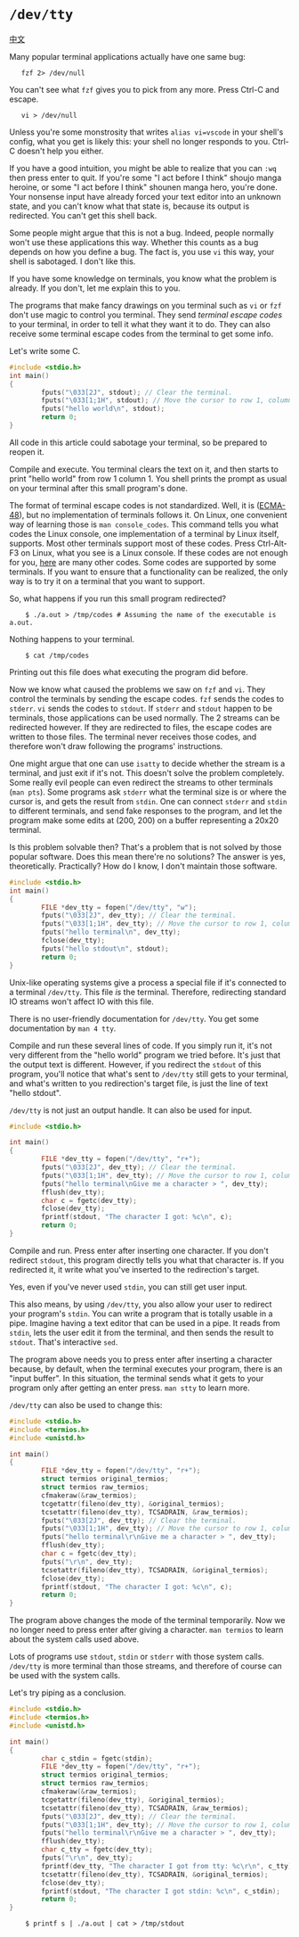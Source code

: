 # `/dev/tty`

[中文](README.md)

Many popular terminal applications actually have one same bug:
```
   fzf 2> /dev/null
```
You can't see what `fzf` gives you to pick from any more. Press Ctrl-C and escape.
```
   vi > /dev/null
```
Unless you're some monstrosity that writes `alias vi=vscode` in your shell's config, what you get is likely this: your shell no longer responds to you. Ctrl-C doesn't help you either.

If you have a good intuition, you might be able to realize that you can `:wq` then press enter to quit. If you're some "I act before I think" shoujo manga heroine, or some "I act before I think" shounen manga hero, you're done. Your nonsense input have already forced your text editor into an unknown state, and you can't know what that state is, because its output is redirected. You can't get this shell back.

Some people might argue that this is not a bug. Indeed, people normally won't use these applications this way. Whether this counts as a bug depends on how you define a bug. The fact is, you use `vi` this way, your shell is sabotaged. I don't like this.

If you have some knowledge on terminals, you know what the problem is already. If you don't, let me explain this to you.

The programs that make fancy drawings on you terminal such as `vi` or `fzf` don't use magic to control you terminal. They send *terminal escape codes* to your terminal, in order to tell it what they want it to do. They can also receive some terminal escape codes from the terminal to get some info.

Let's write some C.
```C
#include <stdio.h>
int main()
{
        fputs("\033[2J", stdout); // Clear the terminal.
        fputs("\033[1;1H", stdout); // Move the cursor to row 1, column 1.
        fputs("hello world\n", stdout);
        return 0;
}
```
All code in this article could sabotage your terminal, so be prepared to reopen it.

Compile and execute. You terminal clears the text on it, and then starts to print "hello world" from row 1 column 1. You shell prints the prompt as usual on your terminal after this small program's done.

The format of terminal escape codes is not standardized. Well, it is ([ECMA-48](https://www.ecma-international.org/publications-and-standards/standards/ecma-48/)), but no implementation of terminals follows it. On Linux, one convenient way of learning those is `man console_codes`. This command tells you what codes the Linux console, one implementation of a terminal by Linux itself, supports. Most other terminals support most of these codes. Press Ctrl-Alt-F3 on Linux, what you see is a Linux console. If these codes are not enough for you, [here](https://invisible-island.net/xterm/ctlseqs/ctlseqs.html) are many other codes. Some codes are supported by some terminals. If you want to ensure that a functionality can be realized, the only way is to try it on a terminal that you want to support.

So, what happens if you run this small program redirected?
```shell
    $ ./a.out > /tmp/codes # Assuming the name of the executable is a.out.
```
Nothing happens to your terminal.
```shell
    $ cat /tmp/codes
```
Printing out this file does what executing the program did before.

Now we know what caused the problems we saw on `fzf` and `vi`. They control the terminals by sending the escape codes. `fzf` sends the codes to `stderr`. `vi` sends the codes to `stdout`. If `stderr` and `stdout` happen to be terminals, those applications can be used normally. The 2 streams can be redirected however. If they are redirected to files, the escape codes are written to those files. The terminal never receives those codes, and therefore won't draw following the programs' instructions.

One might argue that one can use `isatty` to decide whether the stream is a terminal, and just exit if it's not. This doesn't solve the problem completely. Some really evil people can even redirect the streams to other terminals (`man pts`). Some programs ask `stderr` what the terminal size is or where the cursor is, and gets the result from `stdin`. One can connect `stderr` and `stdin` to different terminals, and send fake responses to the program, and let the program make some edits at (200, 200) on a buffer representing a 20x20 terminal.

Is this problem solvable then? That's a problem that is not solved by those popular software. Does this mean there're no solutions? The answer is yes, theoretically. Practically? How do I know, I don't maintain those software.

```C
#include <stdio.h>
int main()
{
        FILE *dev_tty = fopen("/dev/tty", "w");
        fputs("\033[2J", dev_tty); // Clear the terminal.
        fputs("\033[1;1H", dev_tty); // Move the cursor to row 1, column 1.
        fputs("hello terminal\n", dev_tty);
        fclose(dev_tty);
        fputs("hello stdout\n", stdout);
        return 0;
}
```
Unix-like operating systems give a process a special file if it's connected to a terminal `/dev/tty`. This file *is* the terminal. Therefore, redirecting standard IO streams won't affect IO with this file.

There is no user-friendly documentation for `/dev/tty`. You get some documentation by `man 4 tty`.

Compile and run these several lines of code. If you simply run it, it's not very different from the "hello world" program we tried before. It's just that the output text is different. However, if you redirect the `stdout` of this program, you'll notice that what's sent to `/dev/tty` still gets to your terminal, and what's written to you redirection's target file, is just the line of text "hello stdout".

`/dev/tty` is not just an output handle. It can also be used for input.
```C
#include <stdio.h>

int main()
{
        FILE *dev_tty = fopen("/dev/tty", "r+");
        fputs("\033[2J", dev_tty); // Clear the terminal.
        fputs("\033[1;1H", dev_tty); // Move the cursor to row 1, column 1.
        fputs("hello terminal\nGive me a character > ", dev_tty);
        fflush(dev_tty);
        char c = fgetc(dev_tty);
        fclose(dev_tty);
        fprintf(stdout, "The character I got: %c\n", c);
        return 0;
}
```
Compile and run. Press enter after inserting one character. If you don't redirect `stdout`, this program directly tells you what that character is. If you redirected it, it write what you've inserted to the redirection's target.

Yes, even if you've never used `stdin`, you can still get user input.

This also means, by using `/dev/tty`, you also allow your user to redirect your program's `stdin`. You can write a program that is totally usable in a pipe. Imagine having a text editor that can be used in a pipe. It reads from `stdin`, lets the user edit it from the terminal, and then sends the result to `stdout`. That's interactive `sed`.

The program above needs you to press enter after inserting a character because, by default, when the terminal executes your program, there is an "input buffer". In this situation, the terminal sends what it gets to your program only after getting an enter press. `man stty` to learn more.

`/dev/tty` can also be used to change this:
```C
#include <stdio.h>
#include <termios.h>
#include <unistd.h>

int main()
{
        FILE *dev_tty = fopen("/dev/tty", "r+");
        struct termios original_termios;
        struct termios raw_termios;
        cfmakeraw(&raw_termios);
        tcgetattr(fileno(dev_tty), &original_termios);
        tcsetattr(fileno(dev_tty), TCSADRAIN, &raw_termios);
        fputs("\033[2J", dev_tty); // Clear the terminal.
        fputs("\033[1;1H", dev_tty); // Move the cursor to row 1, column 1.
        fputs("hello terminal\r\nGive me a character > ", dev_tty);
        fflush(dev_tty);
        char c = fgetc(dev_tty);
        fputs("\r\n", dev_tty);
        tcsetattr(fileno(dev_tty), TCSADRAIN, &original_termios);
        fclose(dev_tty);
        fprintf(stdout, "The character I got: %c\n", c);
        return 0;
}
```
The program above changes the mode of the terminal temporarily. Now we no longer need to press enter after giving a character. `man termios` to learn about the system calls used above.

Lots of programs use `stdout`, `stdin` or `stderr` with those system calls. `/dev/tty` is more terminal than those streams, and therefore of course can be used with the system calls.

Let's try piping as a conclusion.
```C
#include <stdio.h>
#include <termios.h>
#include <unistd.h>

int main()
{
        char c_stdin = fgetc(stdin);
        FILE *dev_tty = fopen("/dev/tty", "r+");
        struct termios original_termios;
        struct termios raw_termios;
        cfmakeraw(&raw_termios);
        tcgetattr(fileno(dev_tty), &original_termios);
        tcsetattr(fileno(dev_tty), TCSADRAIN, &raw_termios);
        fputs("\033[2J", dev_tty); // Clear the terminal.
        fputs("\033[1;1H", dev_tty); // Move the cursor to row 1, column 1.
        fputs("hello terminal\r\nGive me a character > ", dev_tty);
        fflush(dev_tty);
        char c_tty = fgetc(dev_tty);
        fputs("\r\n", dev_tty);
        fprintf(dev_tty, "The character I got from tty: %c\r\n", c_tty);
        tcsetattr(fileno(dev_tty), TCSADRAIN, &original_termios);
        fclose(dev_tty);
        fprintf(stdout, "The character I got stdin: %c\n", c_stdin);
        return 0;
}
```
```shell
    $ printf s | ./a.out | cat > /tmp/stdout
```
